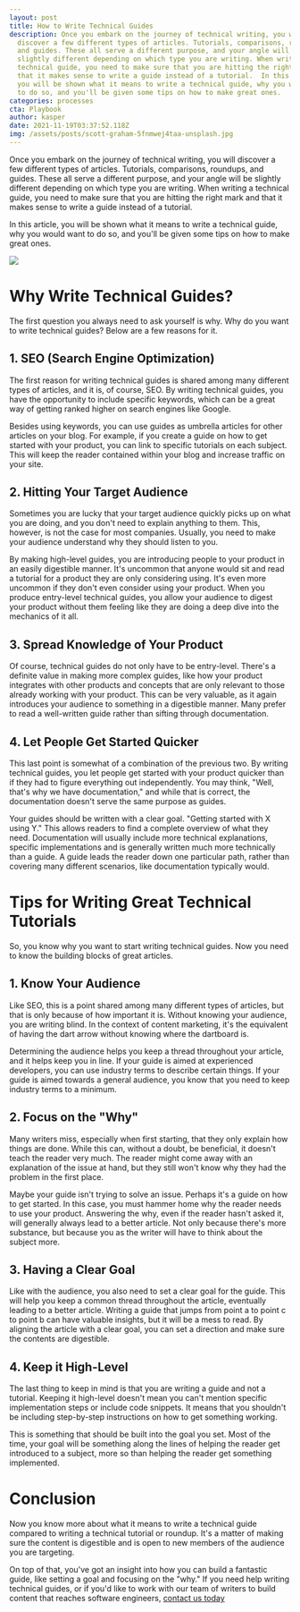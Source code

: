 ```yaml
---
layout: post
title: How to Write Technical Guides
description: Once you embark on the journey of technical writing, you will
  discover a few different types of articles. Tutorials, comparisons, roundups,
  and guides. These all serve a different purpose, and your angle will be
  slightly different depending on which type you are writing. When writing a
  technical guide, you need to make sure that you are hitting the right mark and
  that it makes sense to write a guide instead of a tutorial.  In this article,
  you will be shown what it means to write a technical guide, why you would want
  to do so, and you'll be given some tips on how to make great ones.
categories: processes
cta: Playbook
author: kasper
date: 2021-11-19T03:37:52.118Z
img: /assets/posts/scott-graham-5fnmwej4taa-unsplash.jpg
---
```

Once you embark on the journey of technical writing, you will discover a few different types of articles. Tutorials, comparisons, roundups, and guides. These all serve a different purpose, and your angle will be slightly different depending on which type you are writing. When writing a technical guide, you need to make sure that you are hitting the right mark and that it makes sense to write a guide instead of a tutorial.

In this article, you will be shown what it means to write a technical guide, why you would want to do so, and you'll be given some tips on how to make great ones.

![](https://lh5.googleusercontent.com/D67DN49W-_PY00pOdFQ-kttHEnx4shGls7-QPuIEPq4xlEtL5ElXdQ_QXAkOXxYlI_io4ktXfjWGfmLDdQ4VFanpHd-WUuFUhQHw5URjdgeaM1VAMCjxTagZ1UdCWhqGxZcv2iWe)

# Why Write Technical Guides?

The first question you always need to ask yourself is why. Why do you want to write technical guides? Below are a few reasons for it.

## 1. SEO (Search Engine Optimization)

The first reason for writing technical guides is shared among many different types of articles, and it is, of course, SEO. By writing technical guides, you have the opportunity to include specific keywords, which can be a great way of getting ranked higher on search engines like Google.

Besides using keywords, you can use guides as umbrella articles for other articles on your blog. For example, if you create a guide on how to get started with your product, you can link to specific tutorials on each subject. This will keep the reader contained within your blog and increase traffic on your site.

## 2. Hitting Your Target Audience

Sometimes you are lucky that your target audience quickly picks up on what you are doing, and you don't need to explain anything to them. This, however, is not the case for most companies. Usually, you need to make your audience understand why they should listen to you.

By making high-level guides, you are introducing people to your product in an easily digestible manner. It's uncommon that anyone would sit and read a tutorial for a product they are only considering using. It's even more uncommon if they don't even consider using your product. When you produce entry-level technical guides, you allow your audience to digest your product without them feeling like they are doing a deep dive into the mechanics of it all.

## 3. Spread Knowledge of Your Product

Of course, technical guides do not only have to be entry-level. There's a definite value in making more complex guides, like how your product integrates with other products and concepts that are only relevant to those already working with your product. This can be very valuable, as it again introduces your audience to something in a digestible manner. Many prefer to read a well-written guide rather than sifting through documentation.

## 4. Let People Get Started Quicker

This last point is somewhat of a combination of the previous two. By writing technical guides, you let people get started with your product quicker than if they had to figure everything out independently. You may think, "Well, that's why we have documentation," and while that is correct, the documentation doesn't serve the same purpose as guides.

Your guides should be written with a clear goal. "Getting started with X using Y." This allows readers to find a complete overview of what they need. Documentation will usually include more technical explanations, specific implementations and is generally written much more technically than a guide. A guide leads the reader down one particular path, rather than covering many different scenarios, like documentation typically would.

# Tips for Writing Great Technical Tutorials

So, you know why you want to start writing technical guides. Now you need to know the building blocks of great articles.

## 1. Know Your Audience

Like SEO, this is a point shared among many different types of articles, but that is only because of how important it is. Without knowing your audience, you are writing blind. In the context of content marketing, it's the equivalent of having the dart arrow without knowing where the dartboard is.

Determining the audience helps you keep a thread throughout your article, and it helps keep you in line. If your guide is aimed at experienced developers, you can use industry terms to describe certain things. If your guide is aimed towards a general audience, you know that you need to keep industry terms to a minimum.

## 2. Focus on the "Why"

Many writers miss, especially when first starting, that they only explain how things are done. While this can, without a doubt, be beneficial, it doesn't teach the reader very much. The reader might come away with an explanation of the issue at hand, but they still won't know why they had the problem in the first place.

Maybe your guide isn't trying to solve an issue. Perhaps it's a guide on how to get started. In this case, you must hammer home why the reader needs to use your product. Answering the why, even if the reader hasn't asked it, will generally always lead to a better article. Not only because there's more substance, but because you as the writer will have to think about the subject more.

## 3. Having a Clear Goal

Like with the audience, you also need to set a clear goal for the guide. This will help you keep a common thread throughout the article, eventually leading to a better article. Writing a guide that jumps from point a to point c to point b can have valuable insights, but it will be a mess to read. By aligning the article with a clear goal, you can set a direction and make sure the contents are digestible.

## 4. Keep it High-Level

The last thing to keep in mind is that you are writing a guide and not a tutorial. Keeping it high-level doesn't mean you can't mention specific implementation steps or include code snippets. It means that you shouldn't be including step-by-step instructions on how to get something working.

This is something that should be built into the goal you set. Most of the time, your goal will be something along the lines of helping the reader get introduced to a subject, more so than helping the reader get something implemented.

# Conclusion

Now you know more about what it means to write a technical guide compared to writing a technical tutorial or roundup. It's a matter of making sure the content is digestible and is open to new members of the audience you are targeting.

On top of that, you've got an insight into how you can build a fantastic guide, like setting a goal and focusing on the "why." If you need help writing technical guides, or if you'd like to work with our team of writers to build content that reaches software engineers, [contact us today](https://draft.dev/call)
